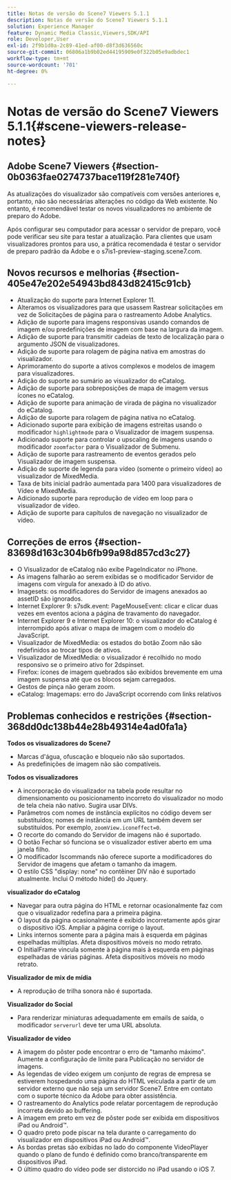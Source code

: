 ```yaml
---
title: Notas de versão do Scene7 Viewers 5.1.1
description: Notas de versão do Scene7 Viewers 5.1.1
solution: Experience Manager
feature: Dynamic Media Classic,Viewers,SDK/API
role: Developer,User
exl-id: 2f9b1d0a-2c89-41ed-af00-d8f3d636560c
source-git-commit: 06806a1b9b02ed44195909e0f322b05e9adbdec1
workflow-type: tm+mt
source-wordcount: '701'
ht-degree: 0%

---
```


# Notas de versão do Scene7 Viewers 5.1.1{#scene-viewers-release-notes}

## Adobe Scene7 Viewers {#section-0b0363fae0274737bace119f281e740f}

As atualizações do visualizador são compatíveis com versões anteriores e, portanto, não são necessárias alterações no código da Web existente. No entanto, é recomendável testar os novos visualizadores no ambiente de preparo do Adobe.

Após configurar seu computador para acessar o servidor de preparo, você pode verificar seu site para testar a atualização. Para clientes que usam visualizadores prontos para uso, a prática recomendada é testar o servidor de preparo padrão da Adobe e o s7is1-preview-staging.scene7.com.

## Novos recursos e melhorias {#section-405e47e202e54943bd843d82415c91cb}

* Atualização do suporte para Internet Explorer 11.
* Alteramos os visualizadores para que usassem Rastrear solicitações em vez de Solicitações de página para o rastreamento Adobe Analytics.
* Adição de suporte para imagens responsivas usando comandos de imagem e/ou predefinições de imagem com base na largura da imagem.
* Adição de suporte para transmitir cadeias de texto de localização para o argumento JSON de visualizadores.
* Adição de suporte para rolagem de página nativa em amostras do visualizador.
* Aprimoramento do suporte a ativos complexos e modelos de imagem para visualizadores.
* Adição do suporte ao sumário ao visualizador do eCatalog.
* Adição de suporte para sobreposições de mapa de imagem versus ícones no eCatalog.
* Adição de suporte para animação de virada de página no visualizador do eCatalog.
* Adição de suporte para rolagem de página nativa no eCatalog.
* Adicionado suporte para exibição de imagens estreitas usando o modificador `highlightmode` para o Visualizador de imagem suspensa.
* Adicionado suporte para controlar o upscaling de imagens usando o modificador `zoomfactor` para o Visualizador de Submenu.
* Adição de suporte para rastreamento de eventos gerados pelo Visualizador de imagem suspensa.
* Adição de suporte de legenda para vídeo (somente o primeiro vídeo) ao visualizador de MixedMedia.
* Taxa de bits inicial padrão aumentada para 1400 para visualizadores de Vídeo e MixedMedia.
* Adicionado suporte para reprodução de vídeo em loop para o visualizador de vídeo.
* Adição de suporte para capítulos de navegação no visualizador de vídeo.

## Correções de erros {#section-83698d163c304b6fb99a98d857cd3c27}

* O Visualizador de eCatalog não exibe PageIndicator no iPhone.
* As imagens falharão ao serem exibidas se o modificador Servidor de imagens com vírgula for anexado à ID do ativo.
* Imagesets: os modificadores do Servidor de imagens anexados ao assetID são ignorados.
* Internet Explorer 9: s7sdk.event: PageMouseEvent: clicar e clicar duas vezes em eventos aciona a página de travamento do navegador.
* Internet Explorer 9 e Internet Explorer 10: o visualizador do eCatalog é interrompido após ativar o mapa de imagem com o modelo do JavaScript.
* Visualizador de MixedMedia: os estados do botão Zoom não são redefinidos ao trocar tipos de ativos.
* Visualizador de MixedMedia: o visualizador é recolhido no modo responsivo se o primeiro ativo for 2dspinset.
* Firefox: ícones de imagem quebrados são exibidos brevemente em uma imagem suspensa até que os blocos sejam carregados.
* Gestos de pinça não geram zoom.
* eCatalog: Imagemaps: erro do JavaScript ocorrendo com links relativos

## Problemas conhecidos e restrições {#section-368dd0dc138b44e28b49314e4ad0fa1a}

**Todos os visualizadores do Scene7**

* Marcas d&#39;água, ofuscação e bloqueio não são suportados.
* As predefinições de imagem não são compatíveis.

**Todos os visualizadores**

* A incorporação do visualizador na tabela pode resultar no dimensionamento ou posicionamento incorreto do visualizador no modo de tela cheia não nativo. Sugira usar DIVs.
* Parâmetros com nomes de instância explícitos no código devem ser substituídos; nomes de instância em um URL também devem ser substituídos. Por exemplo, `zoomView.iconeffect=0`.
* O recorte do comando do Servidor de imagens não é suportado.
* O botão Fechar só funciona se o visualizador estiver aberto em uma janela filho.
* O modificador Iscommands não oferece suporte a modificadores do Servidor de imagens que afetam o tamanho da imagem.
* O estilo CSS &quot;display: none&quot; no contêiner DIV não é suportado atualmente. Inclui O método hide() do Jquery.

**visualizador do eCatalog**

* Navegar para outra página do HTML e retornar ocasionalmente faz com que o visualizador redefina para a primeira página.
* O layout da página ocasionalmente é exibido incorretamente após girar o dispositivo iOS. Ampliar a página corrige o layout.
* Links internos somente para a página mais à esquerda em páginas espelhadas múltiplas. Afeta dispositivos móveis no modo retrato.
* O InitialFrame vincula somente à página mais à esquerda em páginas espelhadas de várias páginas. Afeta dispositivos móveis no modo retrato.

**Visualizador de mix de mídia**

* A reprodução de trilha sonora não é suportada.

**Visualizador do Social**

* Para renderizar miniaturas adequadamente em emails de saída, o modificador `serverurl` deve ter uma URL absoluta.

**Visualizador de vídeo**

* A imagem do pôster pode encontrar o erro de &quot;tamanho máximo&quot;. Aumente a configuração de limite para Publicação no servidor de imagens.
* As legendas de vídeo exigem um conjunto de regras de empresa se estiverem hospedando uma página do HTML veiculada a partir de um servidor externo que não seja um servidor Scene7. Entre em contato com o suporte técnico da Adobe para obter assistência.
* O rastreamento do Analytics pode relatar porcentagem de reprodução incorreta devido ao buffering.
* A imagem em preto em vez de pôster pode ser exibida em dispositivos iPad ou Android™.
* O quadro preto pode piscar na tela durante o carregamento do visualizador em dispositivos iPad ou Android™.
* As bordas pretas são exibidas no lado do componente VideoPlayer quando o plano de fundo é definido como branco/transparente em dispositivos iPad.
* O último quadro do vídeo pode ser distorcido no iPad usando o iOS 7.
